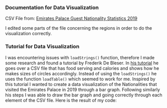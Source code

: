 ### Documentation for Data Visualization

CSV File from:
[Emirates Palace Guest Nationality Statistics 2019](https://addata.gov.ae/dataset/emirates-palace-guest-nationality-statistics/resource/f18b077f-1b5f-409a-93c8-e32ddc8fd083#{view-graph:{graphOptions:{hooks:{processOffset:{},bindEvents:{}}}},graphOptions:{hooks:{processOffset:{},bindEvents:{}}}})

I edited some parts of the file concerning the regions in order to do the visualization correctly.

### Tutorial for Data Visualization


I was encountering issues with `loadStrings()` function, therefore I made some research and found a tutorial by Frederik De Bleser. In [his tutorial](https://www.youtube.com/watch?v=hokTcLVtZs8) he goes over a CSV file that has food serving and calories and shows how he makes sizes of circles accordingly. Instead of using the `loadStrings()` he uses the function `loadTable()` which seemed to work for me. Inspired by this tutorial I wanted to create a data visualization of the Nationalities that visited the Emirates Palace in 2019 through a bar graph. Following similarly his steps I was able to draw the bar graph and going correctly through each element of the CSV file. Here is the result of my code:


